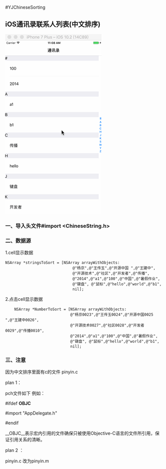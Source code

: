 #YJChineseSorting

## iOS通讯录联系人列表(中文排序)
![First Image](https://github.com/yangjingdj/YJChineseSorting/blob/master/sample.gif)

### 一、导入头文件#import <ChineseString.h>
### 二、数据源
1.cell显示数据
```
NSArray *stringsToSort = [NSArray arrayWithObjects:
                              @"杨京",@"王传玉",@"开源中国 ",@"王建中",
                              @"开源技术",@"社区",@"开发者",@"传播",
                              @"2014",@"a1",@"100",@"中国",@"暑假作业",
                              @"键盘", @"鼠标",@"hello",@"world",@"b1",
                              nil];
```
2.点击cell显示数据
```
    NSArray *NumberToSort = [NSArray arrayWithObjects:
                             @"杨京0023",@"王传玉0024",@"开源中国0025 ",@"王建中0026",
                             @"开源技术0027",@"社区0028",@"开发者0029",@"传播0010",
                             @"2014",@"a1",@"100",@"中国",@"暑假作业",
                             @"键盘", @"鼠标",@"hello",@"world",@"b1",
                             nil];
```
### 三、注意
因为中文排序里面有c的文件 pinyin.c

plan 1：

pch文件如下 例如：

  #ifdef __OBJC__
  
  #import "AppDelegate.h"
  
  #endif

  __OBJC__表示宏内引用的文件确保只被使用Objective-C语言的文件所引用，保证引用关系的清晰。
  
plan 2 ：

pinyin.c 改为pinyin.m

